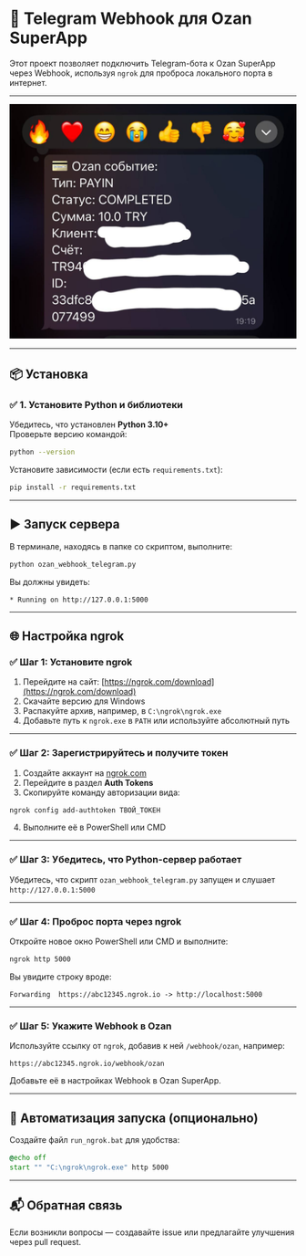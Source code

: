 # 🚀 Telegram Webhook для Ozan SuperApp

Этот проект позволяет подключить Telegram-бота к Ozan SuperApp через Webhook, используя `ngrok` для проброса локального порта в интернет.

---

![Ozan уведомление](./preview.jpg)

---

## 📦 Установка

### ✅ 1. Установите Python и библиотеки

Убедитесь, что установлен **Python 3.10+**  
Проверьте версию командой:

```bash
python --version
```

Установите зависимости (если есть `requirements.txt`):

```bash
pip install -r requirements.txt
```

---

## ▶️ Запуск сервера

В терминале, находясь в папке со скриптом, выполните:

```bash
python ozan_webhook_telegram.py
```

Вы должны увидеть:

```
* Running on http://127.0.0.1:5000
```

---

## 🌐 Настройка ngrok

### ✅ Шаг 1: Установите ngrok

1. Перейдите на сайт: [https://ngrok.com/download](https://ngrok.com/download)  
2. Скачайте версию для Windows  
3. Распакуйте архив, например, в `C:\ngrok\ngrok.exe`  
4. Добавьте путь к `ngrok.exe` в `PATH` или используйте абсолютный путь

---

### ✅ Шаг 2: Зарегистрируйтесь и получите токен

1. Создайте аккаунт на [ngrok.com](https://ngrok.com)
2. Перейдите в раздел **Auth Tokens**
3. Скопируйте команду авторизации вида:

```bash
ngrok config add-authtoken ТВОЙ_ТОКЕН
```

4. Выполните её в PowerShell или CMD

---

### ✅ Шаг 3: Убедитесь, что Python-сервер работает

Убедитесь, что скрипт `ozan_webhook_telegram.py` запущен и слушает `http://127.0.0.1:5000`

---

### ✅ Шаг 4: Проброс порта через ngrok

Откройте новое окно PowerShell или CMD и выполните:

```bash
ngrok http 5000
```

Вы увидите строку вроде:

```
Forwarding  https://abc12345.ngrok.io -> http://localhost:5000
```

---

### ✅ Шаг 5: Укажите Webhook в Ozan

Используйте ссылку от `ngrok`, добавив к ней `/webhook/ozan`, например:

```
https://abc12345.ngrok.io/webhook/ozan
```

Добавьте её в настройках Webhook в Ozan SuperApp.

---

## 🔄 Автоматизация запуска (опционально)

Создайте файл `run_ngrok.bat` для удобства:

```bat
@echo off
start "" "C:\ngrok\ngrok.exe" http 5000
```

---

## 📬 Обратная связь

Если возникли вопросы — создавайте issue или предлагайте улучшения через pull request.

